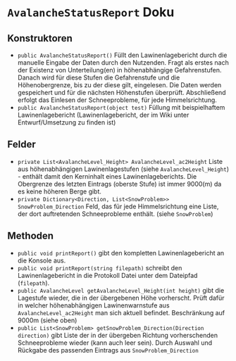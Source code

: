 # **`AvalancheStatusReport` Doku**
## Konstruktoren
* `public AvalancheStatusReport()` Füllt den Lawinenlagebericht durch die manuelle Eingabe der Daten durch den Nutzenden. Fragt als erstes nach der Existenz von Unterteilung(en) in höhenabhängige Gefahrenstufen. Danach wird für diese Stufen die Gefahrenstufe und die Höhenobergrenze, bis zu der diese gilt, eingelesen. Die Daten werden gespeichert und für die nächsten Höhenstufen überprüft. Abschließend erfolgt das Einlesen der Schneeprobleme, für jede Himmelsrichtung.
* `public AvalancheStatusReport(object test)` Füllung mit beispielhaftem Lawinenlagebericht (Lawinenlagebericht, der im Wiki unter Entwurf/Umsetzung zu finden ist)

## Felder
* `private List<AvalancheLevel_Height> AvalancheLevel_ac2Height` Liste aus höhenabhängigen Lawinenlagestufen (siehe `AvalancheLevel_Height`) - enthält damit den Kerninhalt eines Lawinenlageberichts. Die Obergrenze des letzten Eintrags (oberste Stufe) ist immer 9000(m) da es keine höheren Berge gibt.
* `private Dictionary<Direction, List<SnowProblem>> SnowProblem_Direction` Feld, das für jede Himmelsrichtung eine Liste, der dort auftretenden Schneeprobleme enthält. (siehe `SnowProblem`)

## Methoden
* `public void printReport()` gibt den kompletten Lawinenlagebericht an die Konsole aus.
* `public void printReport(string filepath)` schreibt den Lawinenlagebericht in die Protokoll Datei unter dem Dateipfad (`filepath`).
* `public AvalancheLevel getAvalancheLevel_Height(int height)` gibt die Lagestufe wieder, die in der übergebenen Höhe vorherscht. Prüft dafür in welcher höhenabhängigen Lawinenwarnstufe aus `AvalancheLevel_ac2Height` man sich aktuell befindet. Beschränkung auf 9000m (siehe oben)
* `public List<SnowProblem> getSnowProblem_Direction(Direction direction)` gibt Liste der in der übergeben Richtung vorherschenden Schneeprobleme wieder (kann auch leer sein). Durch Auswahl und Rückgabe des passenden Eintrags aus `SnowProblem_Direction` 

